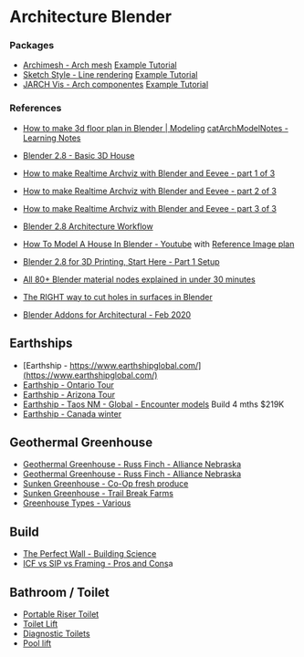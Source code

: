 # Architecture Blender


### Packages
- [Archimesh - Arch mesh]() [Example Tutorial](https://youtu.be/e1ewod-L3CY?t=349)
- [Sketch Style - Line rendering]()  [Example Tutorial](https://youtu.be/e1ewod-L3CY?t=141)
- [JARCH Vis - Arch componentes]()  [Example Tutorial](https://youtu.be/e1ewod-L3CY?t=264)

### References
- [How to make 3d floor plan in Blender | Modeling](https://www.youtube.com/watch?v=o0k9kZwUhpo) [catArchModelNotes - Learning Notes](./catArchModelNotes/README.md)
- [Blender 2.8 - Basic 3D House](https://www.youtube.com/watch?v=CmBMcYVW9x8)
- [How to make Realtime Archviz with Blender and Eevee - part 1 of 3](https://www.youtube.com/watch?v=2VNztZdfGZY)
- [How to make Realtime Archviz with Blender and Eevee - part 2 of 3](https://www.youtube.com/watch?v=VB5kMlW2EBI)
- [How to make Realtime Archviz with Blender and Eevee - part 3 of 3](https://www.youtube.com/watch?v=GiQFa7XH6S8)
- [Blender 2.8 Architecture Workflow](https://www.youtube.com/watch?v=DwWgUK8yS8w)
- [How To Model A House In Blender - Youtube](https://www.youtube.com/watch?v=HWaSe0goih8) with [Reference Image plan](https://www.youtube.com/redirect?redir_token=QUFFLUhqa09MaWJENkllcGg5TWNEV2VGZHBaTVdQYUgxd3xBQ3Jtc0ttQ2k4Vklva1NiS2JqSUpyRWdjcC15U2NVU2NhYXJER2lxVGtERDlacnc4cDZnX094VnZyWDd0SnFkRmFESzExTzNhaVh6X0gxeEppakFSYmtua1d6eS1lVF9UOE5ZUGZZTlZDV3JSSGIwX1dBWmZqQQ%3D%3D&q=http%3A%2F%2Fwww.hausbaudirekt.de%2Fhaus%2Fconcept-m-155%2F&v=HWaSe0goih8&event=video_description)

- [Blender 2.8 for 3D Printing, Start Here - Part 1 Setup](https://www.youtube.com/watch?v=HqDnLg3o9WE)

- [All 80+ Blender material nodes explained in under 30 minutes](https://www.youtube.com/watch?v=cQ0qtcSymDI)
- [The RIGHT way to cut holes in surfaces in Blender](https://www.youtube.com/watch?v=Ci1jBOm_5NY)

- [Blender Addons for Architectural - Feb 2020](https://www.youtube.com/watch?v=e1ewod-L3CY)


## Earthships
- [Earthship - https://www.earthshipglobal.com/](https://www.earthshipglobal.com/)
- [Earthship - Ontario Tour](https://www.youtube.com/watch?v=j7SUjcwXY8w&vl=en)
- [Earthship - Arizona Tour](https://youtu.be/efI77fzBgvg?t=547)
- [Earthship - Taos NM - Global - Encounter models](https://youtu.be/wVp5koAOu9M) Build 4 mths $219K
- [Earthship - Canada winter](https://www.youtube.com/watch?v=EAvY5JeMz9w)

## Geothermal Greenhouse
- [Geothermal Greenhouse - Russ Finch - Alliance Nebraska](https://www.youtube.com/watch?v=IZghkt5m1uY)
- [Geothermal Greenhouse - Russ Finch - Alliance Nebraska](https://youtu.be/ZD_3_gsgsnk)
- [Sunken Greenhouse - Co-Op fresh produce](https://www.youtube.com/watch?v=9jbLZxwWudk)
- [Sunken Greenhouse - Trail Break Farms](https://www.youtube.com/channel/UCLA6VAIG8HlswUpjgxNHaOg)
- [Greenhouse Types - Various](https://www.youtube.com/watch?v=FPjko9DDhcU)

## Build
- [The Perfect Wall - Building Science](https://www.youtube.com/watch?v=jjHOqbJ9ZeQ)
- [ICF vs SIP vs Framing - Pros and Cons](https://www.youtube.com/watch?v=C3KX8c3UVo4)a

## Bathroom / Toilet
- [Portable Riser Toilet](https://www.amazon.com/HealthSmart-Portable-Elevated-Raised-Toilet/dp/B0009STN4W)
- [Toilet Lift](http://www.discovermymobility.com/store/patient-lifts/tush-push/index.html)
- [Diagnostic Toilets](https://orangematter.solarwinds.com/2020/05/18/iot-and-privacy-the-connected-toilet-strikes-again/?CMP=SOC-HAD-FB-SW_WW_X_CR_X_AW_EN_SECOMP_X-X-X_X_X_X_VidNo_X-X)
- [Pool lift](http://www.discovermymobility.com/store/patient-lifts/summit/triton-pool-lift/Above-Ground-Pool-Lift.html?gclid=EAIaIQobChMI_bjq4s3_6QIVA4-GCh01gQnzEAQYAyABEgLq7fD_BwE)
